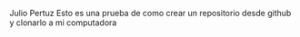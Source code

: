 Julio Pertuz
Esto es una prueba de como crear un repositorio desde github y clonarlo a mi computadora